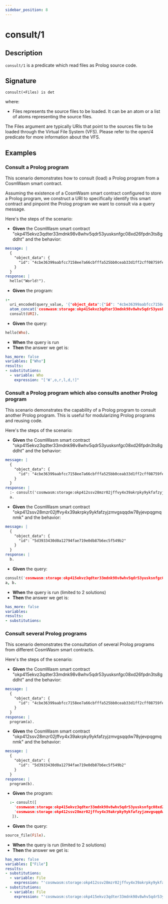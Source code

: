 ```yaml
---
sidebar_position: 8
---
```

[//]: # (This file is auto-generated. Please do not modify it yourself.)

# consult/1

## Description

`consult/1` is a predicate which read files as Prolog source code.

## Signature

```text
consult(+Files) is det
```

where:

- Files represents the source files to be loaded. It can be an atom or a list of atoms representing the source files.

The Files argument are typically URIs that point to the sources file to be loaded through the Virtual File System \(VFS\). Please refer to the open/4 predicate for more information about the VFS.

## Examples

### Consult a Prolog program

This scenario demonstrates how to consult (load) a Prolog program from a CosmWasm smart contract.

Assuming the existence of a CosmWasm smart contract configured to store a Prolog program, we construct a URI to specifically
identify this smart contract and pinpoint the Prolog program we want to consult via a query message.

Here's the steps of the scenario:

- **Given** the CosmWasm smart contract "okp415ekvz3qdter33mdnk98v8whv5qdr53yusksnfgc08xd26fpdn3ts8gddht" and the behavior:

```  yaml
message: |
  {
    "object_data": {
      "id": "4cbe36399aabfcc7158ee7a66cbfffa525bb0ceab33d1ff2cff08759fe0a9b05"
    }
  }
response: |
  hello("World!").
```

- **Given** the program:

```  prolog
:-
  uri_encoded(query_value, '{"object_data":{"id": "4cbe36399aabfcc7158ee7a66cbfffa525bb0ceab33d1ff2cff08759fe0a9b05"}}', Query),
  atom_concat('cosmwasm:storage:okp415ekvz3qdter33mdnk98v8whv5qdr53yusksnfgc08xd26fpdn3ts8gddht?base64Decode=false&query=', Query, URI),
  consult(URI).
```

- **Given** the query:

```  prolog
hello(Who).
```

- **When** the query is run
- **Then** the answer we get is:

```  yaml
has_more: false
variables: ["Who"]
results:
- substitutions:
  - variable: Who
    expression: "['W',o,r,l,d,!]"
```

### Consult a Prolog program which also consults another Prolog program

This scenario demonstrates the capability of a Prolog program to consult another Prolog program. This is useful for
modularizing Prolog programs and reusing code.

Here's the steps of the scenario:

- **Given** the CosmWasm smart contract "okp415ekvz3qdter33mdnk98v8whv5qdr53yusksnfgc08xd26fpdn3ts8gddht" and the behavior:

```  yaml
message: |
  {
    "object_data": {
      "id": "4cbe36399aabfcc7158ee7a66cbfffa525bb0ceab33d1ff2cff08759fe0a9b05"
    }
  }
response: |
  :- consult('cosmwasm:storage:okp412ssv28mzr02jffvy4x39akrpky9ykfafzyjzmvgsqqdw78yjevpqgmqnmk?query=%7B%22object_data%22%3A%7B%22id%22%3A%20%225d3933430d0a12794fae719e0db87b6ec5f549b2%22%7D%7D&base64Decode=false').
  a.
```

- **Given** the CosmWasm smart contract "okp412ssv28mzr02jffvy4x39akrpky9ykfafzyjzmvgsqqdw78yjevpqgmqnmk" and the behavior:

```  yaml
message: |
  {
    "object_data": {
      "id": "5d3933430d0a12794fae719e0db87b6ec5f549b2"
    }
  }
response: |
  b.
```

- **Given** the query:

```  prolog
consult('cosmwasm:storage:okp415ekvz3qdter33mdnk98v8whv5qdr53yusksnfgc08xd26fpdn3ts8gddht?query=%7B%22object_data%22%3A%7B%22id%22%3A%20%224cbe36399aabfcc7158ee7a66cbfffa525bb0ceab33d1ff2cff08759fe0a9b05%22%7D%7D&base64Decode=false'),
a, b.
```

- **When** the query is run (limited to 2 solutions)
- **Then** the answer we get is:

```  yaml
has_more: false
variables:
results:
- substitutions:
```

### Consult several Prolog programs

This scenario demonstrates the consultation of several Prolog programs from different CosmWasm smart contracts.

Here's the steps of the scenario:

- **Given** the CosmWasm smart contract "okp415ekvz3qdter33mdnk98v8whv5qdr53yusksnfgc08xd26fpdn3ts8gddht" and the behavior:

```  yaml
message: |
  {
    "object_data": {
      "id": "4cbe36399aabfcc7158ee7a66cbfffa525bb0ceab33d1ff2cff08759fe0a9b05"
    }
  }
response: |
  program(a).
```

- **Given** the CosmWasm smart contract "okp412ssv28mzr02jffvy4x39akrpky9ykfafzyjzmvgsqqdw78yjevpqgmqnmk" and the behavior:

```  yaml
message: |
  {
    "object_data": {
      "id": "5d3933430d0a12794fae719e0db87b6ec5f549b2"
    }
  }
response: |
  program(b).
```

- **Given** the program:

```  prolog
  :- consult([
    'cosmwasm:storage:okp415ekvz3qdter33mdnk98v8whv5qdr53yusksnfgc08xd26fpdn3ts8gddht?query=%7B%22object_data%22%3A%7B%22id%22%3A%20%224cbe36399aabfcc7158ee7a66cbfffa525bb0ceab33d1ff2cff08759fe0a9b05%22%7D%7D&base64Decode=false',
    'cosmwasm:storage:okp412ssv28mzr02jffvy4x39akrpky9ykfafzyjzmvgsqqdw78yjevpqgmqnmk?query=%7B%22object_data%22%3A%7B%22id%22%3A%20%225d3933430d0a12794fae719e0db87b6ec5f549b2%22%7D%7D&base64Decode=false'
   ]).
```

- **Given** the query:

```  prolog
source_file(File).
```

- **When** the query is run (limited to 2 solutions)
- **Then** the answer we get is:

```  yaml
has_more: false
variables: ["File"]
results:
- substitutions:
  - variable: File
    expression: "'cosmwasm:storage:okp412ssv28mzr02jffvy4x39akrpky9ykfafzyjzmvgsqqdw78yjevpqgmqnmk?query=%7B%22object_data%22%3A%7B%22id%22%3A%20%225d3933430d0a12794fae719e0db87b6ec5f549b2%22%7D%7D&base64Decode=false'"
- substitutions:
  - variable: File
    expression: "'cosmwasm:storage:okp415ekvz3qdter33mdnk98v8whv5qdr53yusksnfgc08xd26fpdn3ts8gddht?query=%7B%22object_data%22%3A%7B%22id%22%3A%20%224cbe36399aabfcc7158ee7a66cbfffa525bb0ceab33d1ff2cff08759fe0a9b05%22%7D%7D&base64Decode=false'"
```
